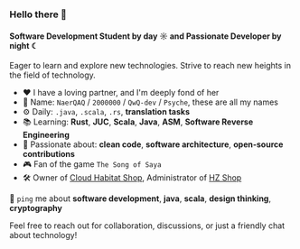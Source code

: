 ### Hello there 👋

#### Software Development Student by day ☼ and Passionate Developer by night ☾

Eager to learn and explore new technologies. Strive to reach new heights in the field of technology.

- ❤️  I have a loving partner, and I'm deeply fond of her
- 🥼  Name: `NaerQAQ` / `2000000` / `QwQ-dev` / `Psyche`, these are all my names
- ⚙️  Daily: `.java`, `.scala`, `.rs`, **translation tasks**
- 📚  Learning: **Rust**, **JUC**, **Scala**, **Java**, **ASM**, **Software Reverse Engineering**
- 💅  Passionate about: **clean code**, **software architecture**, **open-source contributions**
- 🎮  Fan of the game `The Song of Saya`
- 🛠️  Owner of [Cloud Habitat Shop](https://qwqdev.shop/), Administrator of [HZ Shop](https://hzmod.ooo/)

💬 `ping` me about **software development**, **java**, **scala**, **design thinking**, **cryptography**

Feel free to reach out for collaboration, discussions, or just a friendly chat about technology!
